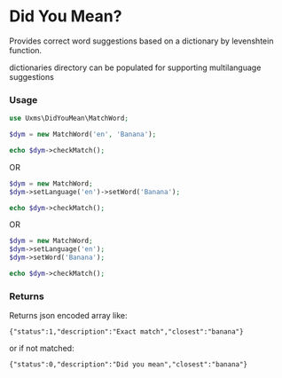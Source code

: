 # Did You Mean?
Provides correct word suggestions based on a dictionary by levenshtein function.

dictionaries directory can be populated for supporting multilanguage suggestions

### Usage
```php
use Uxms\DidYouMean\MatchWord;
```

```php
$dym = new MatchWord('en', 'Banana');

echo $dym->checkMatch();
```

OR

```php
$dym = new MatchWord;
$dym->setLanguage('en')->setWord('Banana');

echo $dym->checkMatch();
```

OR

```php
$dym = new MatchWord;
$dym->setLanguage('en');
$dym->setWord('Banana');

echo $dym->checkMatch();
```

### Returns
Returns json encoded array like:

    {"status":1,"description":"Exact match","closest":"banana"}

or if not matched:

    {"status":0,"description":"Did you mean","closest":"banana"}